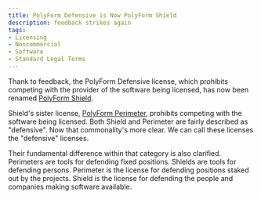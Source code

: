 ```yaml
---
title: PolyForm Defensive is Now PolyForm Shield
description: feedback strikes again
tags:
- Licensing
- Noncommercial
- Software
- Standard Legal Terms
---
```


Thank to feedback, the PolyForm Defensive license, which prohibits competing with the provider of the software being licensed, has now been renamed [PolyForm Shield](https://polyformproject.org/licenses/shield/1.0.0).

Shield's sister license, [PolyForm Perimeter](https://polyformproject.org/licenses/perimeter/1.0.0), prohibits competing with the software being licensed.  Both Shield and Perimeter are fairly described as "defensive".  Now that commonality's more clear.  We can call these licenses the "defensive" licenses.

Their fundamental difference within that category is also clarified.  Perimeters are tools for defending fixed positions.  Shields are tools for defending persons.  Perimeter is the license for defending positions staked out by the projects.  Shield is the license for defending the people and companies making software available.
